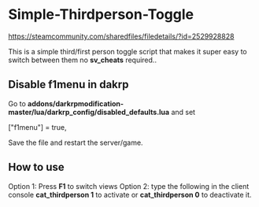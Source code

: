 # Simple-Thirdperson-Toggle
https://steamcommunity.com/sharedfiles/filedetails/?id=2529928828

This is a simple third/first person toggle script that makes it super easy to switch between them no **sv_cheats** required.. 

## Disable f1menu in dakrp
Go to **addons/darkrpmodification-master/lua/darkrp_config/disabled_defaults.lua** and set

["f1menu"] = true,

Save the file and restart the server/game.

## How to use
Option 1: Press **F1** to switch views
Option 2: type the following in the client console **cat_thirdperson 1** to activate or **cat_thirdperson 0** to deactivate it.
